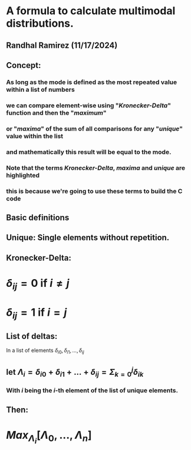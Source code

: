 # A formula to calculate multimodal distributions. 
## Randhal Ramirez (11/17/2024)

## Concept:

### As long as the mode is defined as the most repeated value within a list of numbers
### we can compare element-wise using "*_Kronecker-Delta_*" function and then the "*_maximum_*"
### or "*_maxima_*" of the sum of all comparisons for any "*_unique_*" value within the list
### and mathematically this result will be equal to the mode. 

### Note that the terms *_Kronecker-Delta_*, *_maxima_* and *_unique_* are highlighted
### this is because we're going to use these terms to build the C code 

## Basic definitions

## Unique: Single elements without repetition.

## Kronecker-Delta:

# $\displaystyle \delta_{ij} = 0$ if $i \neq j$
# $\displaystyle \delta_{ij} = 1$ if $i = j$

## List of deltas: 

In a list of elements $\delta_{i0}, \delta_{i1},..., \delta_{ij}$ 

## let $\displaystyle \Lambda_{i} = \delta_{i0}+\delta_{i1}+...+\delta_{ij} = \Sigma_{k=0}^j\delta_{ik}$
### With $i$ being the $i$-th element of the list of unique elements. 

## Then:

# $Max_{\Lambda_{i}} \displaystyle \left[\Lambda_{0},...,\Lambda_{n}\right]$
